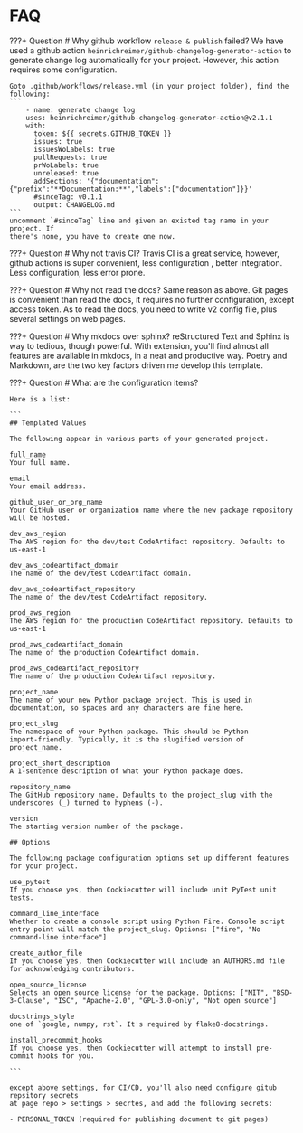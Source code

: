 # FAQ

???+ Question
    # Why github workflow `release & publish` failed?
    We have used a github action `heinrichreimer/github-changelog-generator-action` to
    generate change log automatically for your project. However, this action requires
    some configuration.

    Goto .github/workflows/release.yml (in your project folder), find the following:
    ```
        - name: generate change log
        uses: heinrichreimer/github-changelog-generator-action@v2.1.1
        with:
          token: ${{ secrets.GITHUB_TOKEN }}
          issues: true
          issuesWoLabels: true
          pullRequests: true
          prWoLabels: true
          unreleased: true
          addSections: '{"documentation":{"prefix":"**Documentation:**","labels":["documentation"]}}'
          #sinceTag: v0.1.1
          output: CHANGELOG.md
    ```
    uncomment `#sinceTag` line and given an existed tag name in your project. If 
    there's none, you have to create one now.

???+ Question
    # Why not travis CI?
    Travis CI is a great service, however, github actions is super convenient, less configuration
    , better integration. Less configuration, less error prone.

???+ Question
    # Why not read the docs?
    Same reason as above. Git pages is convenient than read the docs, it requires no
    further configuration, except access token. As to read the docs, you need to
    write v2 config file, plus several settings on web pages.

???+ Question
    # Why mkdocs over sphinx?
    reStructured Text and Sphinx is way to tedious, though powerful. With extension, 
    you'll find almost all features are available in mkdocs, in a neat and productive 
    way. Poetry and Markdown, are the two key factors driven me develop this template.

???+ Question
    # What are the configuration items?

    Here is a list:

    ```
    ## Templated Values

    The following appear in various parts of your generated project.

    full_name  
    Your full name.

    email  
    Your email address.

    github_user_or_org_name  
    Your GitHub user or organization name where the new package repository will be hosted.

    dev_aws_region
    The AWS region for the dev/test CodeArtifact repository. Defaults to us-east-1

    dev_aws_codeartifact_domain
    The name of the dev/test CodeArtifact domain.

    dev_aws_codeartifact_repository
    The name of the dev/test CodeArtifact repository.

    prod_aws_region
    The AWS region for the production CodeArtifact repository. Defaults to us-east-1

    prod_aws_codeartifact_domain
    The name of the production CodeArtifact domain.

    prod_aws_codeartifact_repository
    The name of the production CodeArtifact repository.

    project_name  
    The name of your new Python package project. This is used in
    documentation, so spaces and any characters are fine here.

    project_slug  
    The namespace of your Python package. This should be Python
    import-friendly. Typically, it is the slugified version of
    project_name.

    project_short_description  
    A 1-sentence description of what your Python package does.

    repository_name
    The GitHub repository name. Defaults to the project_slug with the underscores (_) turned to hyphens (-). 

    version  
    The starting version number of the package.

    ## Options

    The following package configuration options set up different features for your project.
    
    use_pytest
    If you choose yes, then Cookiecutter will include unit PyTest unit tests.

    command_line_interface  
    Whether to create a console script using Python Fire. Console script
    entry point will match the project_slug. Options: ["fire", "No
    command-line interface"]

    create_author_file
    If you choose yes, then Cookiecutter will include an AUTHORS.md file for acknowledging contributors.

    open_source_license
    Selects an open source license for the package. Options: ["MIT", "BSD-3-Clause", "ISC", "Apache-2.0", "GPL-3.0-only", "Not open source"]

    docstrings_style
    one of `google, numpy, rst`. It's required by flake8-docstrings.

    install_precommit_hooks
    If you choose yes, then Cookiecutter will attempt to install pre-commit hooks for you.

    ```

    except above settings, for CI/CD, you'll also need configure gitub repsitory secrets
    at page repo > settings > secrtes, and add the following secrets:

    - PERSONAL_TOKEN (required for publishing document to git pages)
